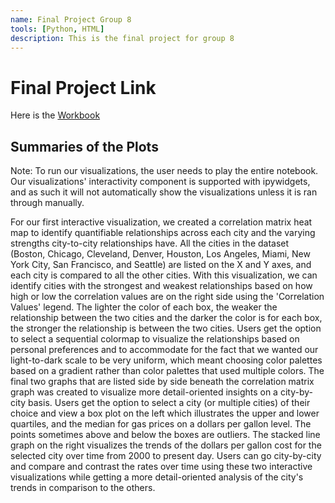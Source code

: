 ```yaml
---
name: Final Project Group 8
tools: [Python, HTML]
description: This is the final project for group 8
---
```



# Final Project Link

Here is the [Workbook](https://mybinder.org/v2/gh/3nikolov/3nikolov.github.io/5b219d5b691643e049f1ffe7103001d8f6ec1808?urlpath=lab%2Ftree%2Fpython_notebooks%2Fis445_finalproject.ipynb)


## Summaries of the Plots

Note: To run our visualizations, the user needs to play the entire notebook. Our visualizations' interactivity component is supported with ipywidgets, and as such it will not automatically show the visualizations unless it is ran through manually. 

For our first interactive visualization, we created a correlation matrix heat map to identify quantifiable relationships across each city and the varying strengths city-to-city relationships have. All the cities in the dataset (Boston, Chicago, Cleveland, Denver, Houston, Los Angeles, Miami, New York City, San Francisco, and Seattle) are listed on the X and Y axes, and each city is compared to all the other cities. With this visualization, we can identify cities with the strongest and weakest relationships based on how high or low the correlation values are on the right side using the 'Correlation Values' legend. The lighter the color of each box, the weaker the relationship between the two cities and the darker the color is for each box, the stronger the relationship is between the two cities. Users get the option to select a sequential colormap to visualize the relationships based on personal preferences and to accommodate for the fact that we wanted our light-to-dark scale to be very uniform, which meant choosing color palettes based on a gradient rather than color palettes that used multiple colors. The final two graphs that are listed side by side beneath the correlation matrix graph was created to visualize more detail-oriented insights on a city-by-city basis. Users get the option to select a city (or multiple cities) of their choice and view a box plot on the left which illustrates the upper and lower quartiles, and the median for gas prices on a dollars per gallon level. The points sometimes above and below the boxes are outliers. The stacked line graph on the right visualizes the trends of the dollars per gallon cost for the selected city over time from 2000 to present day. Users can go city-by-city and compare and contrast the rates over time using these two interactive visualizations while getting a more detail-oriented analysis of the city's trends in comparison to the others.




